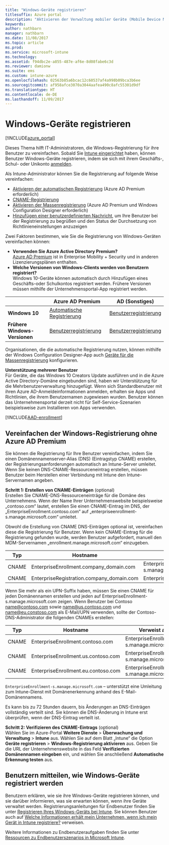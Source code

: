 ```yaml
---
title: "Windows-Geräte registrieren"
titlesuffix: Azure portal
description: "Aktivieren der Verwaltung mobiler Geräte (Mobile Device Management, MDM) für Windows-Geräte in Intune."
keywords: 
author: nathbarn
manager: nathbarn
ms.date: 11/08/2017
ms.topic: article
ms.prod: 
ms.service: microsoft-intune
ms.technology: 
ms.assetid: f94dbc2e-a855-487e-af6e-8d08fabe6c3d
ms.reviewer: damionw
ms.suite: ems
ms.custom: intune-azure
ms.openlocfilehash: 02563b85a6bcac12c60537af4a998b09bca3b6ee
ms.sourcegitcommit: af958afce3070a3044aafea490c8afc55301d9df
ms.translationtype: HT
ms.contentlocale: de-DE
ms.lasthandoff: 11/09/2017
---
```

# <a name="enroll-windows-devices"></a>Windows-Geräte registrieren

[!INCLUDE[azure_portal](./includes/azure_portal.md)]

Dieses Thema hilft IT-Administratoren, die Windows-Registrierung für ihre Benutzer zu vereinfachen. Sobald Sie [Intune eingerichtet](setup-steps.md) haben, können Benutzer Windows-Geräte registrieren, indem sie sich mit ihrem Geschäfts-, Schul- oder Unikonto [anmelden](https://docs.microsoft.com/intune-user-help/enroll-your-device-in-intune-windows).  

Als Intune-Administrator können Sie die Registrierung auf folgende Weise vereinfachen:
- [Aktivieren der automatischen Registrierung](#enable-windows-10-automatic-enrollment) (Azure AD Premium erforderlich)
- [CNAME-Registrierung](#simplify-windows-enrollment-without-azure-ad-premium)
- [Aktivieren der Massenregistrierung](windows-bulk-enroll.md) (Azure AD Premium und Windows Configuration Designer erforderlich)
- [Hinzufügen einer benutzerdefinierten Nachricht](windows-enrollment-status.md), um Ihre Benutzer bei der Registrierung zu begrüßen und den Status der Durchsetzung von Richtlinieneinstellungen anzuzeigen

Zwei Faktoren bestimmen, wie Sie die Registrierung von Windows-Geräten vereinfachen können:

- **Verwenden Sie Azure Active Directory Premium?** <br>[Azure AD Premium](https://docs.microsoft.com/azure/active-directory/active-directory-get-started-premium) ist in Enterprise Mobility + Security und in anderen Lizenzierungsplänen enthalten.
- **Welche Versionen von Windows-Clients werden von Benutzern registriert?** <br>Windows 10-Geräte können automatisch durch Hinzufügen eines Geschäfts-oder Schulkontos registriert werden. Frühere Versionen müssen mithilfe der Unternehmensportal-App registriert werden.

||**Azure AD Premium**|**AD (Sonstiges)**|
|----------|---------------|---------------|  
|**Windows 10**|[Automatische Registrierung](#enable-windows-10-automatic-enrollment) |[Benutzerregistrierung](#enable-windows-enrollment-without-azure-ad-premium)|
|**Frühere Windows-Versionen**|[Benutzerregistrierung](#enable-windows-enrollment-without-azure-ad-premium)|[Benutzerregistrierung](#enable-windows-enrollment-without-azure-ad-premium)|

Organisationen, die die automatische Registrierung nutzen, können mithilfe der Windows Configuration Designer-App auch [Geräte für die Massenregistrierung](windows-bulk-enroll.md) konfigurieren.

**Unterstützung mehrerer Benutzer**<br>
Für Geräte, die das Windows 10 Creators Update ausführen und in die Azure Active Directory-Domäne eingebunden sind, haben wir Unterstützung für die Mehrbenutzerverwaltung hinzugefügt. Wenn sich Standardbenutzer mit ihren Azure AD-Anmeldeinformationen anmelden, erhalten sie Apps und Richtlinien, die ihrem Benutzernamen zugewiesen wurden. Benutzer können das Unternehmensportal derzeit nicht für Self-Service-Szenarien beispielsweise zum Installieren von Apps verwenden.

[!INCLUDE[AAD-enrollment](./includes/win10-automatic-enrollment-aad.md)]

## <a name="simplify-windows-enrollment-without-azure-ad-premium"></a>Vereinfachen der Windows-Registrierung ohne Azure AD Premium
Sie können die Registrierung für Ihre Benutzer vereinfachen, indem Sie einen Domänennamenserver-Alias (DNS) (Eintragstyp CNAME) erstellen, der Registrierungsanforderungen automatisch an Intune-Server umleitet. Wenn Sie keinen DNS-CNAME-Ressourceneintrag erstellen, müssen Benutzer beim Herstellen einer Verbindung mit Intune den Intune-Servernamen angeben.

**Schritt 1: Erstellen von CNAME-Einträgen** (optional)<br>
Erstellen Sie CNAME-DNS-Ressourceneinträge für die Domäne des Unternehmens. Wenn der Name Ihrer Unternehmenswebsite beispielsweise „contoso.com“ lautet, erstellen Sie einen CNAME-Eintrag im DNS, der „EnterpriseEnrollment.contoso.com“ auf „enterpriseenrollment-s.manage.microsoft.com“ umleitet.

Obwohl die Erstellung von CNAME DNS-Einträgen optional ist, vereinfachen diese die Registrierung für Benutzer. Wenn kein CNAME-Eintrag für die Registrierung gefunden wurde, werden Benutzer aufgefordert, manuell den MDM-Servernamen „enrollment.manage.microsoft.com“ einzugeben.

|Typ|Hostname|Verweist auf|TTL|
|----------|---------------|---------------|---|
|CNAME|EnterpriseEnrollment.company_domain.com|EnterpriseEnrollment-s.manage.microsoft.com| 1 Stunde|
|CNAME|EnterpriseRegistration.company_domain.com|EnterpriseRegistration.windows.net|1 Stunde|

Wenn Sie mehr als ein UPN-Suffix haben, müssen Sie einen CNAME für jeden Domänennamen erstellen und jeden auf EnterpriseEnrollment-s.manage.microsoft.com zeigen. Wenn Benutzer bei Contoso name@contoso.com sowie name@us.contoso.com und name@eu.constoso.com als E-Mail/UPN verwenden, sollte der Contoso-DNS-Administrator die folgenden CNAMEs erstellen:

|Typ|Hostname|Verweist auf|TTL|  
|----------|---------------|---------------|---|
|CNAME|EnterpriseEnrollment.contoso.com|EnterpriseEnrollment-s.manage.microsoft.com|1 Stunde|
|CNAME|EnterpriseEnrollment.us.contoso.com|EnterpriseEnrollment-s.manage.microsoft.com|1 Stunde|
|CNAME|EnterpriseEnrollment.eu.contoso.com|EnterpriseEnrollment-s.manage.microsoft.com| 1 Stunde|

`EnterpriseEnrollment-s.manage.microsoft.com` – unterstützt eine Umleitung zum Intune-Dienst mit Domänenerkennung anhand des E-Mail-Domänennamens.

Es kann bis zu 72 Stunden dauern, bis Änderungen an DNS-Einträgen vollständig verteilt sind. Sie können die DNS-Änderung in Intune erst überprüfen, wenn der DNS-Eintrag verteilt ist.

**Schritt 2: Verifizieren des CNAME-Eintrags** (optional)<br>
Wählen Sie im Azure-Portal **Weitere Dienste** > **Überwachung und Verwaltung** > **Intune** aus. Wählen Sie auf dem Blatt „Intune“ die Option **Geräte registrieren** > **Windows-Registrierung aktivieren** aus. Geben Sie die URL der Unternehmenswebsite in das Feld **Verifizierten Domänennamen eingeben** ein, und wählen Sie anschließend **Automatische Erkennung testen** aus.

## <a name="tell-users-how-to-enroll-windows-devices"></a>Benutzern mitteilen, wie Windows-Geräte registriert werden
Benutzern erklären, wie sie ihre Windows-Geräte registrieren können, und sie darüber informieren, was sie erwarten können, wenn ihre Geräte verwaltet werden. Registrierungsanleitungen für Endbenutzer finden Sie unter [Registrieren Ihres Windows-Geräts bei Intune](https://docs.microsoft.com/intune-user-help/enroll-your-device-in-intune-windows). Sie können Benutzer auch auf [Welche Informationen erhält mein Unternehmen, wenn ich mein Gerät in Intune registriere?](https://docs.microsoft.com/intune-user-help/what-can-your-it-administrator-see-when-you-enroll-your-device-in-intune-windows) verweisen.

Weitere Informationen zu Endbenutzeraufgaben finden Sie unter [Ressourcen zu Endbenutzerszenarios in Microsoft Intune](end-user-educate.md).
